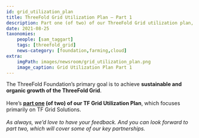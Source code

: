 ```yaml
---
id: grid_utilization_plan
title: ThreeFold Grid Utilization Plan – Part 1
description: Part one (of two) of our ThreeFold Grid utilization plan, focusing on TF Grid solutions.
date: 2021-08-25
taxonomies:
    people: [sam_taggart]
    tags: [threefold_grid]
    news-category: [foundation,farming,cloud]
extra:
    imgPath: images/newsroom/grid_utilization_plan.png
    image_caption: Grid Utilization Plan Part 1
---
```


The ThreeFold Foundation’s primary goal is to achieve **sustainable and organic growth of the ThreeFold Grid**.
<br/>
<br/>
Here’s **[part one](https://forum.threefold.io/t/grid-utilization-plan-part-one/1157) (of two) of our TF Grid Utilization Plan**, which focuses primarily on TF Grid Solutions.
<br/>
<br/>
*As always, we’d love to have your feedback. And you can look forward to part two, which will cover some of our key partnerships.*